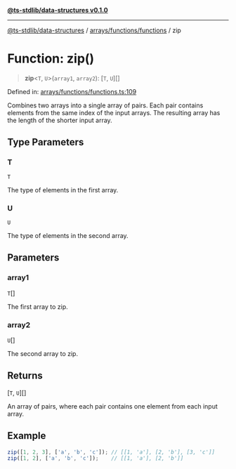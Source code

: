[**@ts-stdlib/data-structures v0.1.0**](../../../../README.md)

***

[@ts-stdlib/data-structures](../../../../README.md) / [arrays/functions/functions](../README.md) / zip

# Function: zip()

> **zip**\<`T`, `U`\>(`array1`, `array2`): \[`T`, `U`\][]

Defined in: [arrays/functions/functions.ts:109](https://github.com/gabaudette/ts-stdlib/blob/8e7816af16ba99a04cff637dfff9fab2e1e392d8/packages/data-structures/src/arrays/functions/functions.ts#L109)

Combines two arrays into a single array of pairs.
Each pair contains elements from the same index of the input arrays.
The resulting array has the length of the shorter input array.

## Type Parameters

### T

`T`

The type of elements in the first array.

### U

`U`

The type of elements in the second array.

## Parameters

### array1

`T`[]

The first array to zip.

### array2

`U`[]

The second array to zip.

## Returns

\[`T`, `U`\][]

An array of pairs, where each pair contains one element from each input array.

## Example

```typescript
zip([1, 2, 3], ['a', 'b', 'c']); // [[1, 'a'], [2, 'b'], [3, 'c']]
zip([1, 2], ['a', 'b', 'c']);    // [[1, 'a'], [2, 'b']]
```
